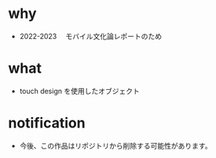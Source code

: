 # why

- 2022-2023 　モバイル文化論レポートのため

# what

- touch design を使用したオブジェクト

# notification

- 今後、この作品はリポジトリから削除する可能性があります。
